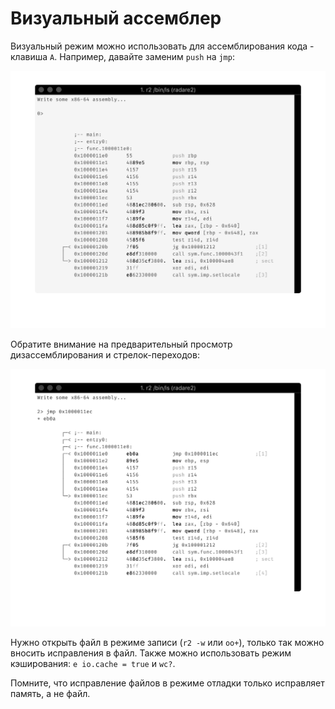 # Визуальный ассемблер

Визуальный режим можно использовать для ассемблирования кода - клавиша `A`. Например, давайте заменим `push` на `jmp`:

![Было](before.png)

Обратите внимание на предварительный просмотр дизассемблирования и стрелок-переходов:

![После](after.png)

Нужно открыть файл в режиме записи (`r2 -w` или `oo+`), только так можно вносить исправления в файл. Также можно использовать режим кэширования: `e io.cache = true` и `wc?`.

Помните, что исправление файлов в режиме отладки только исправляет память, а не файл.
